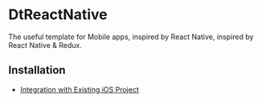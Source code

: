 # DtReactNative

The useful template for Mobile apps, inspired by React Native, inspired by React Native & Redux.

## Installation

- [Integration with Existing iOS Project](https://reactnative.dev/docs/integration-with-existing-apps?language=apple)
